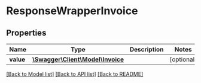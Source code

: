 # ResponseWrapperInvoice

## Properties
Name | Type | Description | Notes
------------ | ------------- | ------------- | -------------
**value** | [**\Swagger\Client\Model\Invoice**](Invoice.md) |  | [optional] 

[[Back to Model list]](../README.md#documentation-for-models) [[Back to API list]](../README.md#documentation-for-api-endpoints) [[Back to README]](../README.md)



